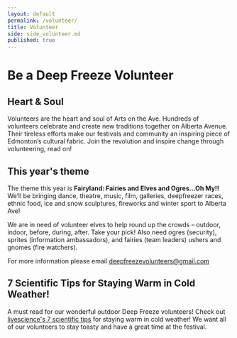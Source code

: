 ```yaml
---
layout: default
permalink: /volunteer/
title: Volunteer
side: side_volunteer.md
published: true
---
```



# Be a Deep Freeze Volunteer

## Heart & Soul

Volunteers are the heart and soul of Arts on the Ave. Hundreds of volunteers celebrate and create new traditions together on Alberta Avenue. Their tireless efforts make our festivals and community an inspiring piece of Edmonton’s cultural fabric. Join the revolution and inspire change through volunteering, read on!

## This year's theme

The theme this year is **Fairyland: Fairies and Elves and Ogres...Oh My!!** We’ll be bringing dance, theatre, music, film, galleries, deepfreezer races, ethnic food, ice and snow sculptures, fireworks and winter sport to Alberta Ave!

We are in need of volunteer elves to help round up the crowds – outdoor, indoor, before, during, after. Take your pick! Also need ogres (security), sprites (information ambassadors), and fairies (team leaders) ushers and gnomes (fire watchers).

For more information please email <deepfreezevolunteers@gmail.com>

## 7 Scientific Tips for Staying Warm in Cold Weather!

A must read for our wonderful outdoor Deep Freeze volunteers! Check out [livescience's 7 scientific tips](http://www.livescience.com/49050-staying-warm-scientific-tips.html) for staying warm in cold weather! We want all of our volunteers to stay toasty and have a great time at the festival.  

<!--

## Online application

<iframe width="100%" height="991" frameborder="0" marginheight="0" marginwidth="0" src="https://docs.google.com/spreadsheet/embeddedform?formkey=dDVDVE5XUU0tR1E2MXhGTmRheWthLWc6MQ"></iframe>

-->
